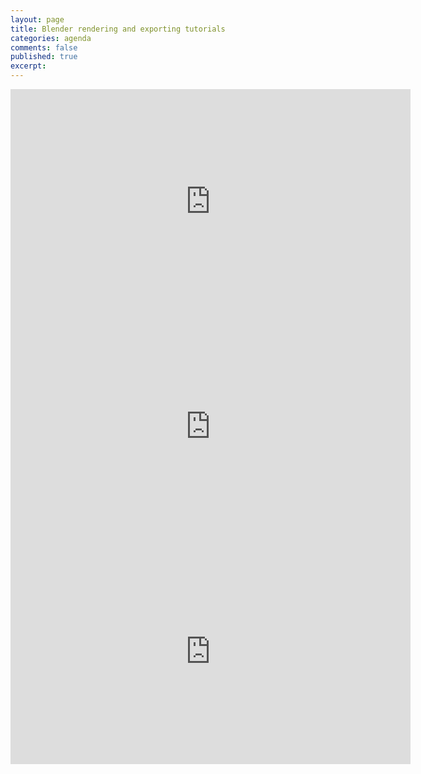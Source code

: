 ```yaml
---
layout: page
title: Blender rendering and exporting tutorials
categories: agenda
comments: false
published: true
excerpt:
---
```

<iframe src="https://player.vimeo.com/video/301942171" width="640" height="360" frameborder="0" webkitallowfullscreen mozallowfullscreen allowfullscreen></iframe>

<iframe src="https://player.vimeo.com/video/301944187" width="640" height="360" frameborder="0" webkitallowfullscreen mozallowfullscreen allowfullscreen></iframe>

<iframe src="https://player.vimeo.com/video/301945071" width="640" height="360" frameborder="0" webkitallowfullscreen mozallowfullscreen allowfullscreen></iframe>